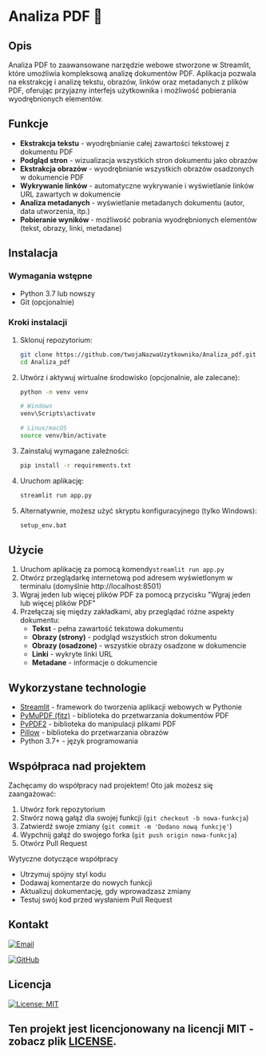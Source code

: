 # Analiza PDF 📄

## Opis

Analiza PDF to zaawansowane narzędzie webowe stworzone w Streamlit, które umożliwia kompleksową analizę dokumentów PDF. Aplikacja pozwala na ekstrakcję i analizę tekstu, obrazów, linków oraz metadanych z plików PDF, oferując przyjazny interfejs użytkownika i możliwość pobierania wyodrębnionych elementów.

## Funkcje

- **Ekstrakcja tekstu** - wyodrębnianie całej zawartości tekstowej z dokumentu PDF
- **Podgląd stron** - wizualizacja wszystkich stron dokumentu jako obrazów
- **Ekstrakcja obrazów** - wyodrębnianie wszystkich obrazów osadzonych w dokumencie PDF
- **Wykrywanie linków** - automatyczne wykrywanie i wyświetlanie linków URL zawartych w dokumencie
- **Analiza metadanych** - wyświetlanie metadanych dokumentu (autor, data utworzenia, itp.)
- **Pobieranie wyników** - możliwość pobrania wyodrębnionych elementów (tekst, obrazy, linki, metadane)

## Instalacja

### Wymagania wstępne

- Python 3.7 lub nowszy
- Git (opcjonalnie)

### Kroki instalacji

1. Sklonuj repozytorium:

   ```bash
   git clone https://github.com/twojaNazwaUzytkownika/Analiza_pdf.git
   cd Analiza_pdf
   ```
2. Utwórz i aktywuj wirtualne środowisko (opcjonalnie, ale zalecane):

   ```bash
   python -m venv venv

   # Windows
   venv\Scripts\activate

   # Linux/macOS
   source venv/bin/activate
   ```
3. Zainstaluj wymagane zależności:

   ```bash
   pip install -r requirements.txt
   ```
4. Uruchom aplikację:

   ```bash
   streamlit run app.py
   ```
5. Alternatywnie, możesz użyć skryptu konfiguracyjnego (tylko Windows):

   ```bash
   setup_env.bat
   ```

## Użycie

1. Uruchom aplikację za pomocą komendy`streamlit run app.py`
2. Otwórz przeglądarkę internetową pod adresem wyświetlonym w terminalu (domyślnie http://localhost:8501)
3. Wgraj jeden lub więcej plików PDF za pomocą przycisku "Wgraj jeden lub więcej plików PDF"
4. Przełączaj się między zakładkami, aby przeglądać różne aspekty dokumentu:
   * **Tekst** - pełna zawartość tekstowa dokumentu
   * **Obrazy (strony)** - podgląd wszystkich stron dokumentu
   * **Obrazy (osadzone)** - wszystkie obrazy osadzone w dokumencie
   * **Linki** - wykryte linki URL
   * **Metadane** - informacje o dokumencie

## Wykorzystane technologie

* [Streamlit](https://streamlit.io/) - framework do tworzenia aplikacji webowych w Pythonie
* [PyMuPDF (fitz)](https://pymupdf.readthedocs.io/) - biblioteka do przetwarzania dokumentów PDF
* [PyPDF2](https://pypdf2.readthedocs.io/) - biblioteka do manipulacji plikami PDF
* [Pillow](https://pillow.readthedocs.io/) - biblioteka do przetwarzania obrazów
* Python 3.7+ - język programowania

## Współpraca nad projektem

Zachęcamy do współpracy nad projektem! Oto jak możesz się zaangażować:

1. Utwórz fork repozytorium
2. Stwórz nową gałąź dla swojej funkcji (`git checkout -b nowa-funkcja`)
3. Zatwierdź swoje zmiany (`git commit -m 'Dodano nową funkcję'`)
4. Wypchnij gałąź do swojego forka (`git push origin nowa-funkcja`)
5. Otwórz Pull Request

Wytyczne dotyczące współpracy

* Utrzymuj spójny styl kodu
* Dodawaj komentarze do nowych funkcji
* Aktualizuj dokumentację, gdy wprowadzasz zmiany
* Testuj swój kod przed wysłaniem Pull Request

## Kontakt
[![Email](https://img.shields.io/badge/Email-Napisz%20do%20mnie-blue?style=for-the-badge&logo=gmail&logoColor=white)](mailto:netdark_1966@op.pl)

[![GitHub](https://img.shields.io/badge/GitHub-Darek1966-181717?style=for-the-badge&logo=github&logoColor=white)](https://github.com/Darek1966)

## Licencja
[![License: MIT](https://img.shields.io/badge/License-MIT-yellow.svg)](https://opensource.org/licenses/MIT)

Ten projekt jest licencjonowany na licencji MIT - zobacz plik [LICENSE](LICENSE).
---

